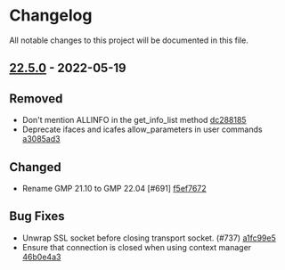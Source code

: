 # Changelog

All notable changes to this project will be documented in this file.

## [22.5.0] - 2022-05-19

## Removed
* Don't mention ALLINFO in the get_info_list method [dc288185](https://github.com/greenbone/python-gvm/commit/dc288185)
* Deprecate ifaces and icafes allow_parameters in user commands [a3085ad3](https://github.com/greenbone/python-gvm/commit/a3085ad3)

## Changed
* Rename GMP 21.10 to GMP 22.04 [#691] [f5ef7672](https://github.com/greenbone/python-gvm/commit/f5ef7672)

## Bug Fixes
* Unwrap SSL socket before closing transport socket. (#737) [a1fc99e5](https://github.com/greenbone/python-gvm/commit/a1fc99e5)
* Ensure that connection is closed when using context manager [46b0e4a3](https://github.com/greenbone/python-gvm/commit/46b0e4a3)

[22.5.0]: https://github.com/greenbone/python-gvm/compare/21.11.1.dev1...22.5.0